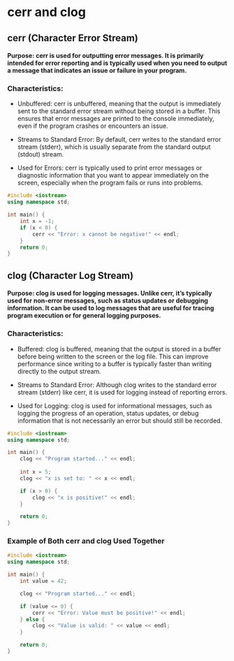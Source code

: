 # cerr and clog

## cerr (Character Error Stream)
#### Purpose: cerr is used for outputting error messages. It is primarily intended for error reporting and is typically used when you need to output a message that indicates an issue or failure in your program.

### Characteristics:

- Unbuffered: cerr is unbuffered, meaning that the output is immediately sent to the standard error stream without being stored in a buffer. This ensures that error messages are printed to the console immediately, even if the program crashes or encounters an issue.

- Streams to Standard Error: By default, cerr writes to the standard error stream (stderr), which is usually separate from the standard output (stdout) stream.

- Used for Errors: cerr is typically used to print error messages or diagnostic information that you want to appear immediately on the screen, especially when the program fails or runs into problems.

```cpp
#include <iostream>
using namespace std;

int main() {
    int x = -1;
    if (x < 0) {
        cerr << "Error: x cannot be negative!" << endl;
    }
    return 0;
}
```

## clog (Character Log Stream)

#### Purpose: clog is used for logging messages. Unlike cerr, it’s typically used for non-error messages, such as status updates or debugging information. It can be used to log messages that are useful for tracing program execution or for general logging purposes.

### Characteristics:

- Buffered: clog is buffered, meaning that the output is stored in a buffer before being written to the screen or the log file. This can improve performance since writing to a buffer is typically faster than writing directly to the output stream.
 
- Streams to Standard Error: Although clog writes to the standard error stream (stderr) like cerr, it is used for logging instead of reporting errors.

- Used for Logging: clog is used for informational messages, such as logging the progress of an operation, status updates, or debug information that is not necessarily an error but should still be recorded.
  
```cpp
#include <iostream>
using namespace std;

int main() {
    clog << "Program started..." << endl;
    
    int x = 5;
    clog << "x is set to: " << x << endl;

    if (x > 0) {
        clog << "x is positive!" << endl;
    }

    return 0;
}
```


### Example of Both cerr and clog Used Together

```cpp
#include <iostream>
using namespace std;

int main() {
    int value = 42;

    clog << "Program started..." << endl;

    if (value <= 0) {
        cerr << "Error: Value must be positive!" << endl;
    } else {
        clog << "Value is valid: " << value << endl;
    }

    return 0;
}
```